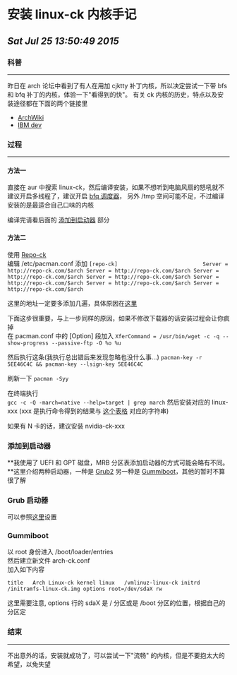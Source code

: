 # 安装 linux-ck 内核手记
## *Sat Jul 25 13:50:49 2015*

### 科普
******
昨日在 arch 论坛中看到了有人在用加 cjktty 补丁内核，所以决定尝试一下带 bfs 和 bfq 补丁的内核，体验一下"看得到的快"。
有关 ck 内核的历史，特点以及安装途径都在下面的两个链接里  
- [ArchWiki](http://www.ibm.com/developerworks/cn/linux/l-cn-bfs/)
- [IBM dev](https://wiki.archlinux.org/index.php/Linux-ck)

### 过程
******
#### **方法一**

直接在 aur 中搜索 linux-ck，然后编译安装，如果不想听到电脑风扇的怒吼就不建议开启多线程了，建议开启 [bfq 调度器](http://algo.ing.unimo.it/people/paolo/disk_sched/)，
另外 /tmp 空间可能不足，不过编译安装的是最适合自己口味的内核

编译完请看后面的 <a href="Install BootLoader">添加到启动器</a> 部分

#### **方法二**

使用 [Repo-ck](https://wiki.archlinux.org/index.php/Repo-ck)  
编辑 /etc/pacman.conf 添加
`[repo-ck]							
Server = http://repo-ck.com/$arch
Server = http://repo-ck.com/$arch
Server = http://repo-ck.com/$arch
Server = http://repo-ck.com/$arch
Server = http://repo-ck.com/$arch
Server = http://repo-ck.com/$arch
Server = http://repo-ck.com/$arch`

这里的地址一定要多添加几遍，具体原因在[这里](https://wiki.archlinux.org/index.php/Repo-ck#Downloads_interrupt_regularly)

下面这步很重要，与上一步同样的原因，如果不修改下载器的话安装过程会让你疯掉  
在 pacman.conf 中的 [Option] 段加入
`XferCommand = /usr/bin/wget -c -q --show-progress --passive-ftp -O %o %u`

然后执行这条(我执行总出错后来发现忽略也没什么事...)
`pacman-key -r 5EE46C4C && pacman-key --lsign-key 5EE46C4C`

刷新一下
`pacman -Syy`

在终端执行  
`gcc -c -Q -march=native --help=target | grep march`
然后安装对应的 linux-xxx (xxx 是执行命令得到的结果与 [这个表格](https://wiki.archlinux.org/index.php/Repo-ck#Selecting_the_correct_CPU_optimized_package) 对应的字符串)

如果有 N 卡的话，建议安装 nvidia-ck-xxx

### 添加到启动器
<a name="Install BootLoader"></a>

**我使用了 UEFI 和 GPT 磁盘，MRB 分区表添加启动器的方式可能会略有不同。**这里介绍两种启动器，一种是 <a href="grub">Grub2</a> 另一种是 <a href="gummiboot">Gummiboot</a>，其他的暂时不算很了解

### Grub 启动器
<a name="grub"></a>
可以参照[这里](https://wiki.archlinux.org/index.php/Linux-ck#Boot_loader_and_Linux-ck)设置

### Gummiboot
<a name="gummiboot"></a>
以 root 身份进入 /boot/loader/entries  
然后建立新文件 arch-ck.conf  
加入如下内容  

`title   Arch Linux-ck kernel
linux   /vmlinuz-linux-ck
initrd  /initramfs-linux-ck.img
options root=/dev/sdaX rw`

这里需要注意, options 行的 sdaX 是 / 分区或是 /boot 分区的位置，根据自己的分区定

### 结束
******
不出意外的话，安装就成功了，可以尝试一下"流畅" 的内核，但是不要抱太大的希望，以免失望

